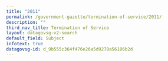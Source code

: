 ```yaml
---
title: "2011"
permalink: /government-gazette/termination-of-service/2011/
description: ""
third_nav_title: Termination of Service
layout: datagovsg-v2-search
default_field: Subject
infotext: true
datagovsg-id: d_9b555c364f476e26a5d9270a56186b2d
---
```


